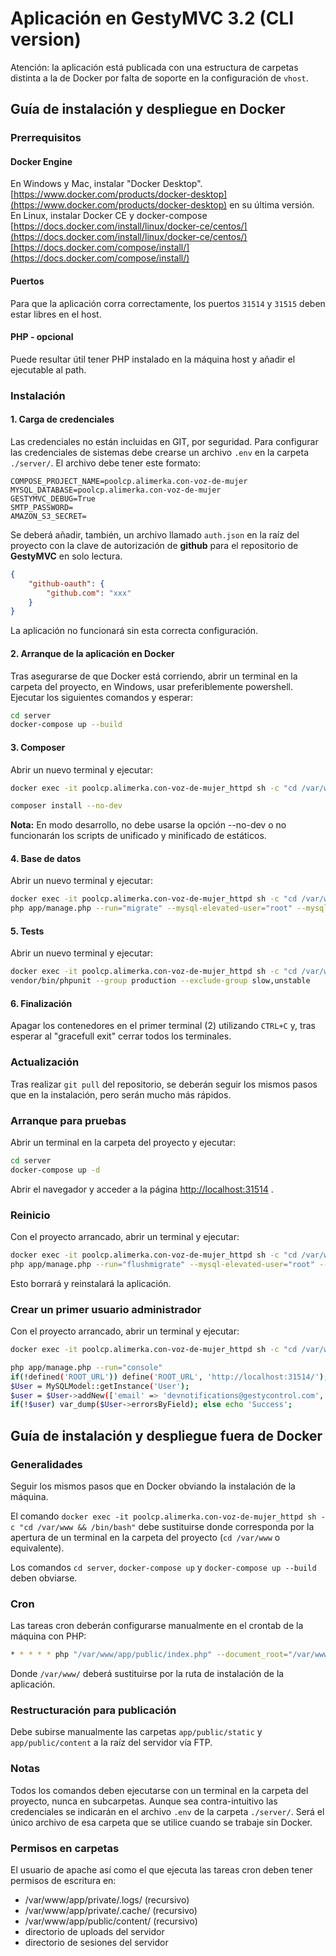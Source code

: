 # Aplicación en GestyMVC 3.2 (CLI version)

Atención: la aplicación está publicada con una estructura de carpetas distinta a la de Docker por falta de soporte en la configuración de `vhost`.

## Guía de instalación y despliegue en Docker

### Prerrequisitos

#### Docker Engine

En Windows y Mac, instalar "Docker Desktop". [https://www.docker.com/products/docker-desktop](https://www.docker.com/products/docker-desktop) en su última versión.
En Linux, instalar Docker CE y docker-compose [https://docs.docker.com/install/linux/docker-ce/centos/](https://docs.docker.com/install/linux/docker-ce/centos/)[https://docs.docker.com/compose/install/](https://docs.docker.com/compose/install/)

#### Puertos

Para que la aplicación corra correctamente, los puertos `31514` y `31515` deben estar libres en el host.

#### PHP - opcional

Puede resultar útil tener PHP instalado en la máquina host y añadir el ejecutable al path.

### Instalación

#### 1. Carga de credenciales

Las credenciales no están incluidas en GIT, por seguridad.
Para configurar las credenciales de sistemas debe crearse un archivo `.env` en la carpeta `./server/`.
El archivo debe tener este formato:

```env
COMPOSE_PROJECT_NAME=poolcp.alimerka.con-voz-de-mujer
MYSQL_DATABASE=poolcp.alimerka.con-voz-de-mujer
GESTYMVC_DEBUG=True
SMTP_PASSWORD=
AMAZON_S3_SECRET=
```

Se deberá añadir, también, un archivo llamado `auth.json` en la raíz del proyecto con la clave de autorización de **github** para el repositorio de **GestyMVC** en solo lectura.

```json
{
    "github-oauth": {
        "github.com": "xxx"
    }
}
```

La aplicación no funcionará sin esta correcta configuración.

#### 2. Arranque de la aplicación en Docker

Tras asegurarse de que Docker está corriendo, abrir un terminal en la carpeta del proyecto, en Windows, usar preferiblemente powershell.
Ejecutar los siguientes comandos y esperar:

```bash
cd server
docker-compose up --build
```

#### 3. Composer

Abrir un nuevo terminal y ejecutar:

```bash
docker exec -it poolcp.alimerka.con-voz-de-mujer_httpd sh -c "cd /var/www && /bin/bash"

composer install --no-dev
```

**Nota:** En modo desarrollo, no debe usarse la opción --no-dev o no funcionarán los scripts de unificado y minificado de estáticos.

#### 4. Base de datos

Abrir un nuevo terminal y ejecutar:

```bash
docker exec -it poolcp.alimerka.con-voz-de-mujer_httpd sh -c "cd /var/www && /bin/bash"
php app/manage.php --run="migrate" --mysql-elevated-user="root" --mysql-elevated-password="root"
```

#### 5. Tests

Abrir un nuevo terminal y ejecutar:

```bash
docker exec -it poolcp.alimerka.con-voz-de-mujer_httpd sh -c "cd /var/www && /bin/bash"
vendor/bin/phpunit --group production --exclude-group slow,unstable
```

#### 6. Finalización

Apagar los contenedores en el primer terminal (2) utilizando `CTRL+C` y, tras esperar al "gracefull exit" cerrar todos los terminales.

### Actualización

Tras realizar `git pull` del repositorio, se deberán seguir los mismos pasos que en la instalación, pero serán mucho más rápidos.

### Arranque para pruebas

Abrir un terminal en la carpeta del proyecto y ejecutar:

```bash
cd server
docker-compose up -d
```

Abrir el navegador y acceder a la página [http://localhost:31514](http://localhost:31514) .

### Reinicio

Con el proyecto arrancado, abrir un terminal y ejecutar:

```bash
docker exec -it poolcp.alimerka.con-voz-de-mujer_httpd sh -c "cd /var/www && /bin/bash"
php app/manage.php --run="flushmigrate" --mysql-elevated-user="root" --mysql-elevated-password="root"
```

Esto borrará y reinstalará la aplicación.

### Crear un primer usuario administrador

Con el proyecto arrancado, abrir un terminal y ejecutar:

```bash
docker exec -it poolcp.alimerka.con-voz-de-mujer_httpd sh -c "cd /var/www && /bin/bash"

php app/manage.php --run="console"
if(!defined('ROOT_URL')) define('ROOT_URL', 'http://localhost:31514/');
$User = MySQLModel::getInstance('User');
$user = $User->addNew(['email' => 'devnotifications@gestycontrol.com', 'password' => 'MiContrasena1', 'first_name' => 'Admin', 'last_name' => 'Admin', 'acl_profile_id' => 1]);
if(!$user) var_dump($User->errorsByField); else echo 'Success';
```

## Guía de instalación y despliegue fuera de Docker

### Generalidades

Seguir los mismos pasos que en Docker obviando la instalación de la máquina.

El comando ` docker exec -it poolcp.alimerka.con-voz-de-mujer_httpd sh -c "cd /var/www && /bin/bash" ` debe sustituirse donde corresponda por la apertura de un terminal en la carpeta del proyecto (`cd /var/www` o equivalente).

Los comandos `cd server`, `docker-compose up` y `docker-compose up --build` deben obviarse.

### Cron

Las tareas cron deberán configurarse manualmente en el crontab de la máquina con PHP:

```bash
* * * * * php "/var/www/app/public/index.php" --document_root="/var/www/app/public" --url="/cron/worker/"
```

Donde `/var/www/` deberá sustituirse por la ruta de instalación de la aplicación.

### Restructuración para publicación

Debe subirse manualmente las carpetas `app/public/static` y `app/public/content` a la raíz del servidor vía FTP.

### Notas

Todos los comandos deben ejecutarse con un terminal en la carpeta del proyecto, nunca en subcarpetas.
Aunque sea contra-intuitivo las credenciales se indicarán en el archivo `.env` de la carpeta `./server/`. Será el único archivo de esa carpeta que se utilice cuando se trabaje sin Docker.

### Permisos en carpetas

El usuario de apache así como el que ejecuta las tareas cron deben tener permisos de escritura en:
 
- /var/www/app/private/.logs/ (recursivo)
- /var/www/app/private/.cache/ (recursivo)
- /var/www/app/public/content/ (recursivo)
- directorio de uploads del servidor
- directorio de sesiones del servidor
